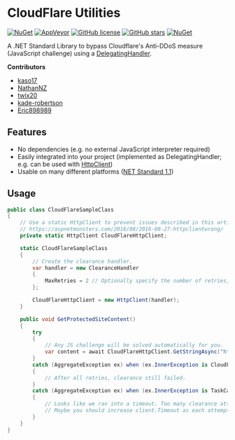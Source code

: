 # CloudFlare Utilities
[![NuGet](https://img.shields.io/nuget/v/CloudFlareUtilities.svg)](https://www.nuget.org/packages/CloudFlareUtilities/)
[![AppVeyor](https://img.shields.io/appveyor/ci/elcattivo/CloudFlareUtilities.svg)](https://ci.appveyor.com/project/elcattivo/cloudflareutilities)
[![GitHub license](https://img.shields.io/github/license/elcattivo/CloudFlareUtilities.svg)](https://github.com/elcattivo/CloudFlareUtilities/blob/master/LICENSE)
[![GitHub stars](https://img.shields.io/github/stars/elcattivo/CloudFlareUtilities.svg)](https://github.com/elcattivo/CloudFlareUtilities/stargazers)
[![NuGet](https://img.shields.io/nuget/dt/CloudFlareUtilities.svg)](https://www.nuget.org/packages/CloudFlareUtilities/)

A .NET Standard Library to bypass Cloudflare's Anti-DDoS measure (JavaScript challenge) using a [DelegatingHandler](https://msdn.microsoft.com/en-us/library/system.net.http.delegatinghandler(v=vs.110).aspx).

__Contributors__
- [kaso17](https://github.com/kaso17)
- [NathanNZ](https://github.com/nathannz)
- [twix20](https://github.com/twix20)
- [kade-robertson](https://github.com/kade-robertson)
- [Eric898989](https://github.com/Eric898989)

## Features
- No dependencies (e.g. no external JavaScript interpreter required)
- Easily integrated into your project (implemented as DelegatingHandler; e.g. can be used with [HttpClient](https://msdn.microsoft.com/en-us/library/system.net.http.httpclient(v=vs.118).aspx))
- Usable on many different platforms ([NET Standard 1.1](https://github.com/dotnet/standard/blob/master/docs/versions/netstandard1.1.md))

## Usage
```csharp
public class CloudFlareSampleClass
{
	// Use a static HttpClient to prevent issues described in this article
	// https://aspnetmonsters.com/2016/08/2016-08-27-httpclientwrong/
	private static HttpClient CloudFlareHttpClient;

	static CloudFlareSampleClass 
	{
		// Create the clearance handler.
		var handler = new ClearanceHandler
		{
			MaxRetries = 2 // Optionally specify the number of retries, if clearance fails (default is 3).
		};

		CloudFlareHttpClient = new HttpClient(handler);
	}

    public void GetProtectedSiteContent()
    {
        try
        {
            // Any JS challenge will be solved automatically for you.
			var content = await CloudFlareHttpClient.GetStringAsync("http://protected-site.tld/");
        }
        catch (AggregateException ex) when (ex.InnerException is CloudFlareClearanceException)
		{
			// After all retries, clearance still failed.
		}
		catch (AggregateException ex) when (ex.InnerException is TaskCanceledException)
		{
			// Looks like we ran into a timeout. Too many clearance attempts?
			// Maybe you should increase client.Timeout as each attempt will take about five seconds.
		}
    }
}
```
